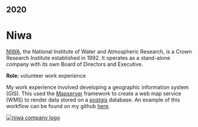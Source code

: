 ## 2020

# Niwa

[NIWA](https://niwa.co.nz/about/our-company), the National Institute of Water and Atmospheric Research, is a Crown Research Institute established in 1992. It operates as a stand-alone company with its own Board of Directors and Executive.

**Role:** volunteer work experience

My work experience involved developing a geographic information system (GIS). This used the [Mapserver](https://mapserver.org/) framework to create a web map service (WMS) to render data stored on a [postgis](https://postgis.net/) database. An example of this workflow can be found on my github [here](https://github.com/woodRock/solid-waffle).

[![niwa company logo](https://media.glassdoor.com/sqll/446203/niwa-squarelogo-1537142405945.png)](https://niwa.co.nz/about/our-company)
